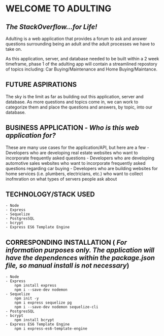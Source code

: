 # **WELCOME TO ADULTING**
## ***The StackOverflow...for Life!***

Adulting is a web application that provides a forum to ask and answer
questions surrounding being an adult and the adult processes we have to take on. 

As this application, server, and database needed to be built within a 2 week timeframe, phase 1 of the adulting app will contain a streamlined repostory of topics including: Car Buying/Maintenance and Home Buying/Maintance.

## FUTURE ASPIRATIONS

The sky is the limit as far as building out this application, server and database. As more questions and topics come in, we can work to categorize them and place the questions and answers, by topic, into our database. 

## BUSINESS APPLICATION - ***Who is this web application for?***

These are many use cases for the application/API, but here are a few
    - Developers who are developing real estate websites who want to incorporate frequently asked questions
    - Developers who are developing automotive sales websites who want to incorporate frequently asked questions regarding car buying
    - Developers who are building websites for home services (i.e. plumbers, electricians, etc.) who want to collect inofmration on what types of servers people ask about

## TECHNOLOGY/STACK USED
    - Node
    - Express
    - Sequelize
    - PostgresSQL
    - bcrypt
    - Express ES6 Template Engine


## CORRESPONDING INSTALLATION ( ***For information purposes only. The application will have the dependences within the package.json file, so manual install is not necessary***)
    - Node
    - Express
        npm install express
        npm i --save-dev nodemon
    - Sequelize
        npm init -y
        npm i express sequelize pg
        npm i --save-dev nodemon sequelize-cli
    - PostgresSQL
    - bcrypt
        npm install bcrypt
    - Express ES6 Template Engine
        npm i express-es6-template-engine
